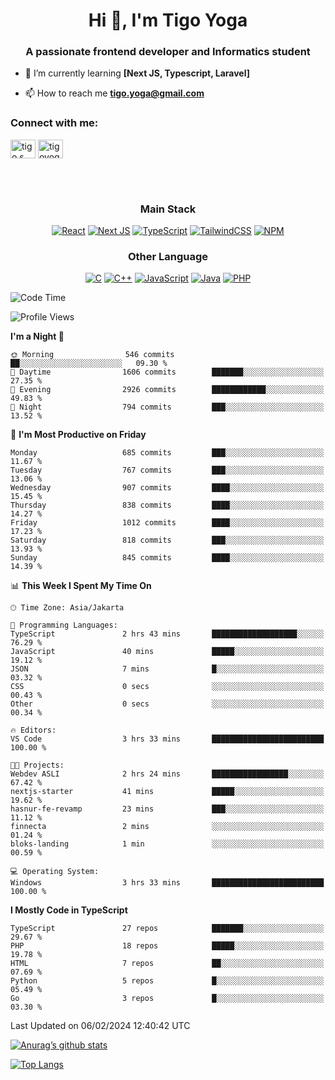 <h1 align="center">Hi 👋, I'm Tigo Yoga</h1>
<h3 align="center">A passionate frontend developer and Informatics student</h3>

- 🌱 I’m currently learning **[Next JS, Typescript, Laravel]**

- 📫 How to reach me **tigo.yoga@gmail.com**

<h3 align="left">Connect with me:</h3>
<p align="left">
<a href="https://linkedin.com/in/tigo s yoga" target="blank"><img align="center" src="https://raw.githubusercontent.com/rahuldkjain/github-profile-readme-generator/master/src/images/icons/Social/linked-in-alt.svg" alt="tigo s yoga" height="30" width="40" /></a>
<a href="https://instagram.com/tigoyoga" target="blank"><img align="center" src="https://raw.githubusercontent.com/rahuldkjain/github-profile-readme-generator/master/src/images/icons/Social/instagram.svg" alt="tigoyoga" height="30" width="40" /></a>
</p>

<br/>
<br/>

<h3 align="center">Main Stack</h3>
<div align="center">
  
  <a href="">![React](https://img.shields.io/badge/react-%2320232a.svg?style=for-the-badge&logo=react&logoColor=%2361DAFB)</a>
  <a href="">![Next JS](https://img.shields.io/badge/Next-black?style=for-the-badge&logo=next.js&logoColor=white)</a>
   <a href="">![TypeScript](https://img.shields.io/badge/typescript-%23007ACC.svg?style=for-the-badge&logo=typescript&logoColor=white)</a>
  <a href="">![TailwindCSS](https://img.shields.io/badge/tailwindcss-%2338B2AC.svg?style=for-the-badge&logo=tailwind-css&logoColor=white)</a>
  <a href="">![NPM](https://img.shields.io/badge/NPM-%23000000.svg?style=for-the-badge&logo=npm&logoColor=white)</a>
</div>
<h3 align="center">Other Language</h3>
<div align="center">
  
  <a href="">![C](https://img.shields.io/badge/c-%2300599C.svg?style=for-the-badge&logo=c&logoColor=white)</a>
  <a href="">![C++](https://img.shields.io/badge/c++-%2300599C.svg?style=for-the-badge&logo=c%2B%2B&logoColor=white)</a>
  <a href="">![JavaScript](https://img.shields.io/badge/javascript-%23323330.svg?style=for-the-badge&logo=javascript&logoColor=%23F7DF1E)</a>
  <a href="">![Java](https://img.shields.io/badge/java-%23ED8B00.svg?style=for-the-badge&logo=java&logoColor=white)</a>
  <a href="">![PHP](https://img.shields.io/badge/php-%23777BB4.svg?style=for-the-badge&logo=php&logoColor=white)</a>
</div>

<!--START_SECTION:waka-->
![Code Time](http://img.shields.io/badge/Code%20Time-714%20hrs%204%20mins-blue)

![Profile Views](http://img.shields.io/badge/Profile%20Views-0-blue)

**I'm a Night 🦉** 

```text
🌞 Morning                546 commits         ██░░░░░░░░░░░░░░░░░░░░░░░   09.30 % 
🌆 Daytime                1606 commits        ███████░░░░░░░░░░░░░░░░░░   27.35 % 
🌃 Evening                2926 commits        ████████████░░░░░░░░░░░░░   49.83 % 
🌙 Night                  794 commits         ███░░░░░░░░░░░░░░░░░░░░░░   13.52 % 
```
📅 **I'm Most Productive on Friday** 

```text
Monday                   685 commits         ███░░░░░░░░░░░░░░░░░░░░░░   11.67 % 
Tuesday                  767 commits         ███░░░░░░░░░░░░░░░░░░░░░░   13.06 % 
Wednesday                907 commits         ████░░░░░░░░░░░░░░░░░░░░░   15.45 % 
Thursday                 838 commits         ████░░░░░░░░░░░░░░░░░░░░░   14.27 % 
Friday                   1012 commits        ████░░░░░░░░░░░░░░░░░░░░░   17.23 % 
Saturday                 818 commits         ███░░░░░░░░░░░░░░░░░░░░░░   13.93 % 
Sunday                   845 commits         ████░░░░░░░░░░░░░░░░░░░░░   14.39 % 
```


📊 **This Week I Spent My Time On** 

```text
🕑︎ Time Zone: Asia/Jakarta

💬 Programming Languages: 
TypeScript               2 hrs 43 mins       ███████████████████░░░░░░   76.29 % 
JavaScript               40 mins             █████░░░░░░░░░░░░░░░░░░░░   19.12 % 
JSON                     7 mins              █░░░░░░░░░░░░░░░░░░░░░░░░   03.32 % 
CSS                      0 secs              ░░░░░░░░░░░░░░░░░░░░░░░░░   00.43 % 
Other                    0 secs              ░░░░░░░░░░░░░░░░░░░░░░░░░   00.34 % 

🔥 Editors: 
VS Code                  3 hrs 33 mins       █████████████████████████   100.00 % 

🐱‍💻 Projects: 
Webdev ASLI              2 hrs 24 mins       █████████████████░░░░░░░░   67.42 % 
nextjs-starter           41 mins             █████░░░░░░░░░░░░░░░░░░░░   19.62 % 
hasnur-fe-revamp         23 mins             ███░░░░░░░░░░░░░░░░░░░░░░   11.12 % 
finnecta                 2 mins              ░░░░░░░░░░░░░░░░░░░░░░░░░   01.24 % 
bloks-landing            1 min               ░░░░░░░░░░░░░░░░░░░░░░░░░   00.59 % 

💻 Operating System: 
Windows                  3 hrs 33 mins       █████████████████████████   100.00 % 
```

**I Mostly Code in TypeScript** 

```text
TypeScript               27 repos            ███████░░░░░░░░░░░░░░░░░░   29.67 % 
PHP                      18 repos            █████░░░░░░░░░░░░░░░░░░░░   19.78 % 
HTML                     7 repos             ██░░░░░░░░░░░░░░░░░░░░░░░   07.69 % 
Python                   5 repos             █░░░░░░░░░░░░░░░░░░░░░░░░   05.49 % 
Go                       3 repos             █░░░░░░░░░░░░░░░░░░░░░░░░   03.30 % 
```




 Last Updated on 06/02/2024 12:40:42 UTC
<!--END_SECTION:waka-->

[![Anurag’s github stats](https://github-readme-stats.vercel.app/api?username=tigoyoga)](https://github.com/tigoyoga)

[![Top Langs](https://github-readme-stats.vercel.app/api/top-langs/?username=tigoyoga&layout=compact)](https://github.com/tigoyoga)
